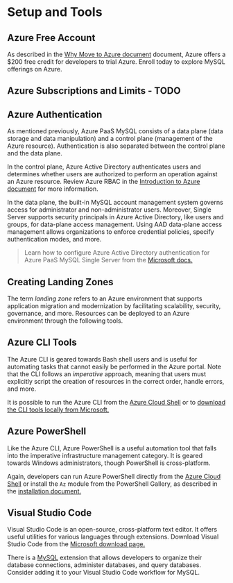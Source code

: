 # Setup and Tools

## Azure Free Account

As described in the [Why Move to Azure document](../02_IntroToMySQL/02_01_Why_Move_To_Azure.md) document, Azure offers a $200 free credit for developers to trial Azure. Enroll today to explore MySQL offerings on Azure.

## Azure Subscriptions and Limits - TODO

## Azure Authentication

As mentioned previously, Azure PaaS MySQL consists of a data plane (data storage and data manipulation) and a control plane (management of the Azure resource). Authentication is also separated between the control plane and the data plane.

In the control plane, Azure Active Directory authenticates users and determines whether users are authorized to perform an operation against an Azure resource. Review Azure RBAC in the [Introduction to Azure document](../02_IntroToMySQL/02_02_Introduction_to_Azure.md) for more information.

In the data plane, the built-in MySQL account management system governs access for administrator and non-administrator users. Moreover, Single Server supports security principals in Azure Active Directory, like users and groups, for data-plane access management. Using AAD data-plane access management allows organizations to enforce credential policies, specify authentication modes, and more.

> Learn how to configure Azure Active Directory authentication for Azure PaaS MySQL Single Server from the [Microsoft docs.](https://docs.microsoft.com/azure/mysql/concepts-azure-ad-authentication)

## Creating Landing Zones

The term *landing zone* refers to an Azure environment that supports application migration and modernization by facilitating scalability, security, governance, and more. Resources can be deployed to an Azure environment through the following tools.

## Azure CLI Tools

The Azure CLI is geared towards Bash shell users and is useful for automating tasks that cannot easily be performed in the Azure portal. Note that the CLI follows an *imperative* approach, meaning that users must explicitly script the creation of resources in the correct order, handle errors, and more.

It is possible to run the Azure CLI from the [Azure Cloud Shell](shell.azure.com) or to [download the CLI tools locally from Microsoft.](https://docs.microsoft.com/cli/azure/install-azure-cli)

## Azure PowerShell

Like the Azure CLI, Azure PowerShell is a useful automation tool that falls into the imperative infrastructure management category. It is geared towards Windows administrators, though PowerShell is cross-platform.

Again, developers can run Azure PowerShell directly from the [Azure Cloud Shell](shell.azure.com) or install the `Az` module from the PowerShell Gallery, as described in the [installation document.](https://docs.microsoft.com/powershell/azure/install-az-ps?view=azps-6.6.0)

## Visual Studio Code

Visual Studio Code is an open-source, cross-platform text editor. It offers useful utilities for various languages through extensions. Download Visual Studio Code from the [Microsoft download page.](https://code.visualstudio.com/download)

There is a [MySQL](https://marketplace.visualstudio.com/items?itemName=formulahendry.vscode-mysql) extension that allows developers to organize their database connections, administer databases, and query databases. Consider adding it to your Visual Studio Code workflow for MySQL.
